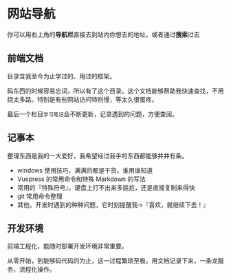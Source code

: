 # 网站导航

你可以用右上角的**导航栏**直接去到站内你想去的地址，或者通过**搜索**过去

## 前端文档

目录含我至今为止学过的、用过的框架。

码东西的时候容易忘词，所以有了这个目录。这个文档能够帮助我快速查找，不用绕太多路。特别是有些网站访问特别慢，等太久很蛋疼。

最后一个栏目`学习笔记`会不断更新，记录遇到的问题，方便查阅。


## 记事本

整理东西是我的一大爱好，我希望经过我手的东西都能够井井有条。

- windows 使用技巧，满满的都是干货，谁用谁知道
- Vuepress 的常用命令和特殊 Markdown 的写法
- 常用的『特殊符号』，键盘上打不出来多尴尬，还是直接复制来得快
- git 常用命令整理
- 其他，开发时遇到的种种问题，它时刻提醒我➩『喜欢，就继续下去！』

## 开发环境

前端工程化，能随时部署开发环境非常重要。

从零开始，到能够码代码的为止，这一过程繁琐至极。用文档记录下来，一条龙服务，流程化操作。